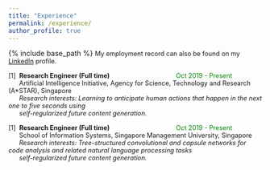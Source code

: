 ```yaml
---
title: "Experience"
permalink: /experience/
author_profile: true
---
```


{% include base_path %}
<span style="font-size:0.9em;text-align: justify;">My employment record can also be found on my <a href="https://www.linkedin.com/in/vinoj-jayasundara-983a81129/">LinkedIn</a> profile.</span>

<span style="font-size:0.9em;text-align: justify"> [1]<span style="color:white">a</span><b>Research Engineer (Full time)</b><span style="color:green;float:right;padding-right:60px">Oct 2019 - Present </span><br />
  &nbsp; &nbsp; &nbsp; Artificial Intelligence Initiative, Agency for Science, Technology and Research (A*STAR), Singapore<br /> &nbsp; &nbsp; &nbsp; <i>Research interests: Learning to anticipate human actions that happen in the next one to five seconds using <br/>
  &nbsp; &nbsp; &nbsp; self-regularized future content generation. </i> <br/></span>
  
<span style="font-size:0.9em;text-align: justify"> [1]<span style="color:white">a</span><b>Research Engineer (Full time)</b><span style="color:green;float:right;padding-right:60px">Oct 2019 - Present </span><br />
  &nbsp; &nbsp; &nbsp; School of Information Systems, Singapore Management University, Singapore<br /> &nbsp; &nbsp; &nbsp; <i>Research interests: Tree-structured convolutional and capsule networks for code analysis and related natural language processing tasks <br/>
  &nbsp; &nbsp; &nbsp; self-regularized future content generation. </i> <br/></span>

